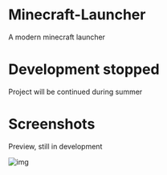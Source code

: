 
# Minecraft-Launcher
A modern minecraft launcher

# Development stopped
Project will be continued during summer

# Screenshots
Preview, still in development

![img](http://i.imgur.com/3bIERbf.png)
